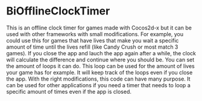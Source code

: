 # BiOfflineClockTimer
This is an offline clock timer for games made with Cocos2d-x but it can be used with other frameworks with small modifications. For example, you could use this for games that have lives that make you wait a specific amount of time until the lives refill (like Candy Crush or most match 3 games). If you close the app and lauch the app again after a while, the clock will calculate the difference and continue where you should be. You can set the amount of loops it can do. This loop can be used for the amount of lives your game has for example. It will keep track of the loops even if you close the app. With the right modifications, this code can have many purpose. It can be used for other applications if you need a timer that needs to loop a specific amount of times even if the app is closed.
